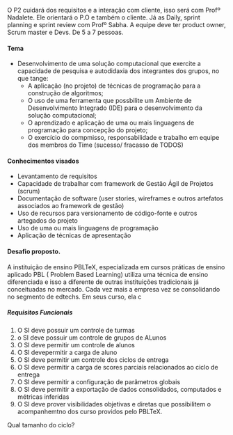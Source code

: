 O P2 cuidará dos requisitos e a interação com cliente, isso será com Profº Nadalete. Ele orientará o P.O e também o cliente.  Já as Daily, sprint planning e sprint review com Profº Sabha.
A equipe deve ter product owner, Scrum master e Devs.
De 5 a 7 pessoas. 

#### Tema
* Desenvolvimento de uma solução computacional que exercite a capacidade de pesquisa e autodidaxia dos integrantes dos grupos, no que tange:
	* A aplicação (no projeto) de técnicas de programação para a construção de algoritmos;
	* O uso de uma ferramenta que possbilite um Ambiente de Desenvolvimento Integrado (IDE) para o desenvolvimento da solução computacional;
	* O aprendizado e aplicação de uma ou mais linguagens de programação para concepção do projeto;
	* O exercício do compmisso, responsabilidade e trabalho em equipe dos membros do Time (sucesso/ fracasso de TODOS)
#### Conhecimentos visados
* Levantamento de requisitos
* Capacidade de trabalhar com framework de Gestão Ágil de Projetos (scrum)
* Documentação de software (user stories, wireframes e outros artefatos associados ao framework de gestão)
* Uso de recursos para versionamento de código-fonte e outros artegados do projeto
* Uso de uma ou mais linguagens de programação
* Aplicação de técnicas de apresentação

#### Desafio proposto. 
A instituição de ensino PBLTeX, especializada em cursos práticas de ensino aplicado PBL ( Problem Based Learning) utiliza uma técnica de ensino diferenciada e isso a diferente de outras instituições tradicionais já conceituadas no mercado. Cada vez mais a empresa vez se consolidando no segmento de edtechs. 
Em seus curso, ela c

##### Requisitos Funcionais
1. O SI deve possuir um controle de turmas
2. o SI deve possuir um controle de grupos de ALunos
3. O SI deve permitir um controle de alunos
4. O SI devepermitir a carga de aluno
5. O SI deve permitir um controle dos ciclos de entrega
6.  O SI deve permitir a carga de scores parciais relacionados ao ciclo de entrega
7.  O SI deve permitir a configuração de parâmetros globais
8.  O SI deve permitir a exportação de dados consolidados, computados e métricas inferidas
9.  O SI deve prover visibilidades objetivas e diretas que possibilitem o acompanhemtno dos curso providos pelo PBLTeX. 


Qual tamanho do ciclo? 

